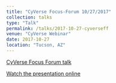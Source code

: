```yaml
---
title: "CyVerse Focus-Forum 10/27/2017"
collection: talks
type: "Talk"
permalink: /talks/2017-10-27-cyverseff
venue: "CyVerse Webinar"
date: 2017-10-27
location: "Tucson, AZ"
---
```


[CyVerse Focus Forum talk](http://www.cyverse.org/blog/events/webinar-leveraging-cyverse-large-scale-spatial-analysis)

[Watch the presentation online](https://gitpitch.com/cyverse-gis/focus-forum#/)
